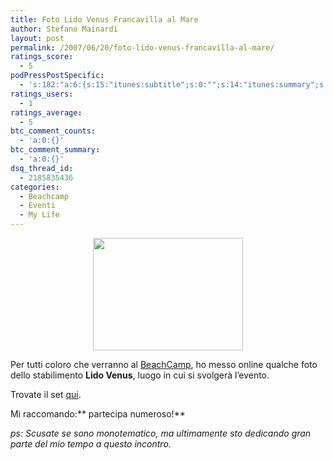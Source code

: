 ```yaml
---
title: Foto Lido Venus Francavilla al Mare
author: Stefano Mainardi
layout: post
permalink: /2007/06/20/foto-lido-venus-francavilla-al-mare/
ratings_score:
  - 5
podPressPostSpecific:
  - 's:182:"a:6:{s:15:"itunes:subtitle";s:0:"";s:14:"itunes:summary";s:0:"";s:15:"itunes:keywords";s:0:"";s:13:"itunes:author";s:0:"";s:15:"itunes:explicit";s:0:"";s:12:"itunes:block";s:2:"no";}";'
ratings_users:
  - 1
ratings_average:
  - 5
btc_comment_counts:
  - 'a:0:{}'
btc_comment_summary:
  - 'a:0:{}'
dsq_thread_id:
  - 2185835436
categories:
  - Beachcamp
  - Eventi
  - My Life
---
```

<p style="text-align: center">
  <a href="http://www.flickr.com/photos/mainardi/571891414/"><img src="http://farm2.static.flickr.com/1036/571891414_a3fa257fbe_m.jpg" height="180" width="240" /></a>
</p>

Per tutti coloro che verranno al [BeachCamp][1], ho messo online qualche foto dello stabilimento **Lido Venus**, luogo in cui si svolgerà l&#8217;evento.

Trovate il set [qui][2].

Mi raccomando:** partecipa numeroso!**

*ps: Scusate se sono monotematico, ma ultimamente sto dedicando gran parte del mio tempo a questo incontro.*

 [1]: http://www.barcamp.org/BeachCamp
 [2]: http://www.flickr.com/search/groups/?q=lido%20venus&w=385107%40N23&m=pool